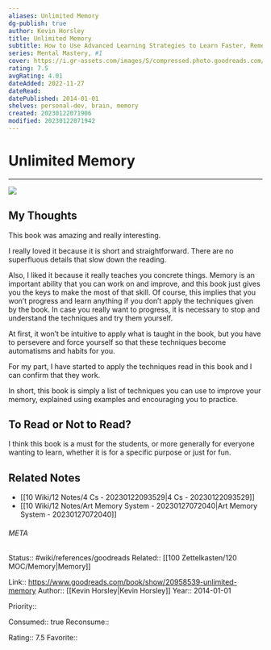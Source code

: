 ```yaml
---
aliases: Unlimited Memory
dg-publish: true
author: Kevin Horsley
title: Unlimited Memory
subtitle: How to Use Advanced Learning Strategies to Learn Faster, Remember More and be More Productive
series: Mental Mastery, #1
cover: https://i.gr-assets.com/images/S/compressed.photo.goodreads.com/books/1428170961l/20958539.jpg
rating: 7.5
avgRating: 4.01
dateAdded: 2022-11-27
dateRead: 
datePublished: 2014-01-01
shelves: personal-dev, brain, memory
created: 20230122071906
modified: 20230122071942
---
```

# Unlimited Memory
---
![](https://i.gr-assets.com/images/S/compressed.photo.goodreads.com/books/1428170961l/20958539.jpg)


## My Thoughts

This book was amazing and really interesting.

I really loved it because it is short and straightforward. There are no superfluous details that slow down the reading.

Also, I liked it because it really teaches you concrete things. Memory is an important ability that you can work on and improve, and this book just gives you the keys to make the most of that skill. Of course, this implies that you won’t progress and learn anything if you don’t apply the techniques given by the book. In case you really want to progress, it is necessary to stop and understand the techniques and try them yourself.

At first, it won’t be intuitive to apply what is taught in the book, but you have to persevere and force yourself so that these techniques become automatisms and habits for you.

For my part, I have started to apply the techniques read in this book and I can confirm that they work.

In short, this book is simply a list of techniques you can use to improve your memory, explained using examples and encouraging you to practice.

## To Read or Not to Read?

I think this book is a must for the students, or more generally for everyone wanting to learn, whether it is for a specific purpose or just for fun.


## Related Notes
- [[10 Wiki/12 Notes/4 Cs - 20230122093529\|4 Cs - 20230122093529]]
- [[10 Wiki/12 Notes/Art Memory System - 20230127072040\|Art Memory System - 20230127072040]]




###### META
Status:: #wiki/references/goodreads
Related:: [[100 Zettelkasten/120 MOC/Memory\|Memory]]

Link:: https://www.goodreads.com/book/show/20958539-unlimited-memory
Author:: [[Kevin Horsley\|Kevin Horsley]]
Year:: 2014-01-01

Priority:: 

Consumed:: true
Reconsume:: 

Rating:: 7.5
Favorite:: 
